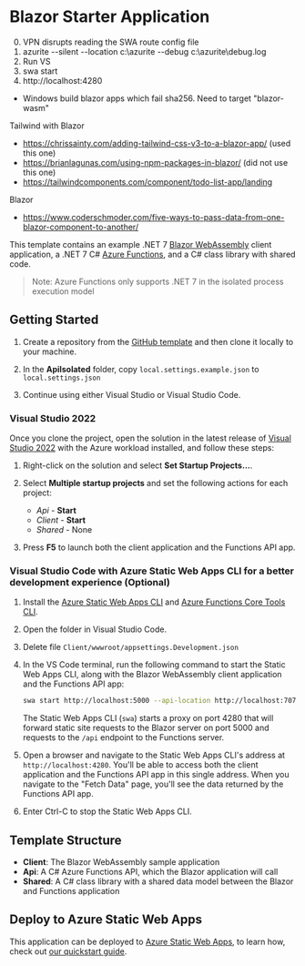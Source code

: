 # Blazor Starter Application

0. VPN disrupts reading the SWA route config file
1. azurite --silent --location c:\azurite --debug c:\azurite\debug.log
2. Run VS
3. swa start
4. http://localhost:4280

- Windows build blazor apps which fail sha256. Need to target "blazor-wasm"

Tailwind with Blazor

- https://chrissainty.com/adding-tailwind-css-v3-to-a-blazor-app/ (used this one)
- https://brianlagunas.com/using-npm-packages-in-blazor/ (did not use this one)
- https://tailwindcomponents.com/component/todo-list-app/landing

Blazor

- https://www.coderschmoder.com/five-ways-to-pass-data-from-one-blazor-component-to-another/

This template contains an example .NET 7 [Blazor WebAssembly](https://docs.microsoft.com/aspnet/core/blazor/?view=aspnetcore-6.0#blazor-webassembly) client application, a .NET 7 C# [Azure Functions](https://docs.microsoft.com/azure/azure-functions/functions-overview), and a C# class library with shared code.

> Note: Azure Functions only supports .NET 7 in the isolated process execution model

## Getting Started

1. Create a repository from the [GitHub template](https://docs.github.com/en/enterprise/2.22/user/github/creating-cloning-and-archiving-repositories/creating-a-repository-from-a-template) and then clone it locally to your machine.

1. In the **ApiIsolated** folder, copy `local.settings.example.json` to `local.settings.json`

1. Continue using either Visual Studio or Visual Studio Code.

### Visual Studio 2022

Once you clone the project, open the solution in the latest release of [Visual Studio 2022](https://visualstudio.microsoft.com/vs/) with the Azure workload installed, and follow these steps:

1. Right-click on the solution and select **Set Startup Projects...**.

1. Select **Multiple startup projects** and set the following actions for each project:
    - *Api* - **Start**
    - *Client* - **Start**
    - *Shared* - None

1. Press **F5** to launch both the client application and the Functions API app.

### Visual Studio Code with Azure Static Web Apps CLI for a better development experience (Optional)

1. Install the [Azure Static Web Apps CLI](https://www.npmjs.com/package/@azure/static-web-apps-cli) and [Azure Functions Core Tools CLI](https://www.npmjs.com/package/azure-functions-core-tools).

1. Open the folder in Visual Studio Code.

1. Delete file `Client/wwwroot/appsettings.Development.json`

1. In the VS Code terminal, run the following command to start the Static Web Apps CLI, along with the Blazor WebAssembly client application and the Functions API app:

    ```bash
    swa start http://localhost:5000 --api-location http://localhost:7071
    ```

    The Static Web Apps CLI (`swa`) starts a proxy on port 4280 that will forward static site requests to the Blazor server on port 5000 and requests to the `/api` endpoint to the Functions server. 

1. Open a browser and navigate to the Static Web Apps CLI's address at `http://localhost:4280`. You'll be able to access both the client application and the Functions API app in this single address. When you navigate to the "Fetch Data" page, you'll see the data returned by the Functions API app.

1. Enter Ctrl-C to stop the Static Web Apps CLI.

## Template Structure

- **Client**: The Blazor WebAssembly sample application
- **Api**: A C# Azure Functions API, which the Blazor application will call
- **Shared**: A C# class library with a shared data model between the Blazor and Functions application

## Deploy to Azure Static Web Apps

This application can be deployed to [Azure Static Web Apps](https://docs.microsoft.com/azure/static-web-apps), to learn how, check out [our quickstart guide](https://aka.ms/blazor-swa/quickstart).
